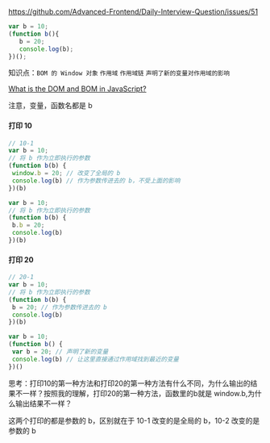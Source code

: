 https://github.com/Advanced-Frontend/Daily-Interview-Question/issues/51

```js
var b = 10;
(function b(){
   b = 20;
   console.log(b); 
})();
```

知识点：`BOM 的 Window 对象` `作用域` `作用域链` `声明了新的变量对作用域的影响` 

[What is the DOM and BOM in JavaScript?](https://stackoverflow.com/questions/4416317/what-is-the-dom-and-bom-in-javascript) 

注意，变量，函数名都是 b

#### 打印 10

```js
// 10-1
var b = 10;
// 将 b 作为立即执行的参数
(function b(b) {
 window.b = 20; // 改变了全局的 b
 console.log(b) // 作为参数传进去的 b，不受上面的影响
})(b)

var b = 10;
// 将 b 作为立即执行的参数
(function b(b) {
 b.b = 20;
 console.log(b)
})(b)
```

#### 打印 20

```js
// 20-1
var b = 10;
// 将 b 作为立即执行的参数
(function b(b) {
 b = 20; // 作为参数传进去的 b
 console.log(b)
})(b)

var b = 10;
(function b() {
 var b = 20; // 声明了新的变量
 console.log(b) // 让这里直接通过作用域找到最近的变量
})()
```





思考：打印10的第一种方法和打印20的第一种方法有什么不同，为什么输出的结果不一样？按照我的理解，打印20的第一种方法，函数里的b就是 window.b,为什么输出结果不一样？

这两个打印的都是参数的 b，区别就在于 10-1 改变的是全局的 b，10-2 改变的是参数的 b